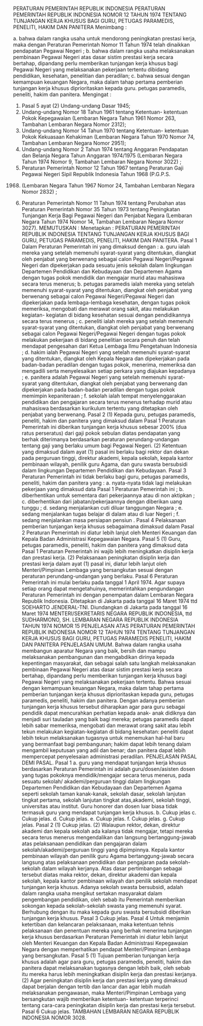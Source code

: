  PERATURAN PEMERINTAH REPUBLIK INDONESIA PERATURAN PEMERINTAH REPUBLIK INDONESIA NOMOR 12 TAHUN 1974 TENTANG TUNJANGAN KERJA KHUSUS BAGI GURU, PETUGAS PARAMEDIS, PENELITI, HAKIM DAN PANITERA
Menimbang :

a. bahwa dalam rangka usaha untuk mendorong peningkatan prestasi kerja, maka dengan Peraturan Pemerintah Nomor 11 Tahun 1974 telah dinaikkan pendapatan Pegawai Negeri ;
b. bahwa dalam rangka usaha melaksanakan pembinaan Pegawai Negeri atas dasar sistim prestasi kerja secara bertahap, dipandang perlu memberikan tunjangan kerja khusus bagi Pegawai Negeri yang melaksanakan pekerjaan tertentu dibidang pendidikan, kesehatan, penelitian dan peradilan;
c. bahwa sesuai dengan kemampuan keuangan Negara, maka dalam tahap pertama pemberian tunjangan kerja khusus diprioritaskan kepada guru. petugas paramedis, peneliti, hakim dan panitera.
Mengingat :

1. Pasal 5 ayat (2) Undang-undang Dasar 1945;
2. Undang-undang Nomor 18 Tahun 1961 tentang Ketentuan- ketentuan Pokok Kepegawaian (Lembaran Negara Tahun 1961 Nomor 263, Tambahan Lembaran Negara Nomor 2312);
3. Undang-undang Nomor 14 Tahun 1970 tentang Ketentuan- ketentuan Pokok Kekuasaan Kehakiman (Lembaran Negara Tahun 1970 Nomor 74, Tambahan Lembaran Negara Nomor 2951);
4. Undang-undang Nomor 2 Tahun 1974 tentang Anggaran Pendapatan dan Belanja Negara Tahun Anggaran 1974/1975 (Lembaran Negara Tahun 1974 Nomor 9, Tambahan Lembaran Negara Nomor 3022) ;
5. Peraturan Pemerintah Nomor 12 Tahun 1967 tentang Peraturan Gaji Pegawai Negeri Sipil Republik Indonesia Tahun 1968 (P.G.P.S.
1968) (Lembaran Negara Tahun 1967 Nomor 24, Tambahan Lembaran Negara Nomor 2832) ;
6. Peraturan Pemerintah Nomor 11 Tahun 1974 tentang Perubahan atas Peraturan Pemerintah Nomor 35 Tahun 1973 tentang Peningkatan Tunjangan Kerja Bagi Pegawai Negeri dan Penjabat Negara (Lembaran Negara Tahun 1974 Nomor 14, Tambahan Lembaran Negara Nomor 3027).
MEMUTUSKAN :
 Menetapkan : PERATURAN PEMERINTAH REPUBLIK INDONESIA TENTANG TUNJANGAN KERJA KHUSUS BAGI GURU, PETUGAS PARAMEDIS, PENELITI, HAKIM DAN PANITERA.
Pasal 1
Dalam Peraturan Pemerintah ini yang dimaksud dengan :
a. guru ialah mereka yang setelah memenuhi syarat-syarat yang ditentukan, diangkat oleh penjabat yang berwenang sebagai calon Pegawai Negeri/Pegawai Negeri dan dipekerjakan pada sesuatu jenis sekolah dalam lingkungan Departemen Pendidikan dan Kebudayaan dan Departemen Agama dengan tugas pokok mendidik dan mengajar murid atau mahasiswa secara terus menerus;
b. petugas paramedis ialah mereka yang setelah memenuhi syarat-syarat yang ditentukan, diangkat oleh penjabat yang berwenang sebagai calon Pegawai Negeri/Pegawai Negeri dan dipekerjakan pada lembaga-lembaga kesehatan, dengan tugas pokok memeriksa, mengobati dan merawat orang sakit, atau melakukan kegiatan- kegiatan di bidang kesehatan sesuai dengan pendidikannya secara terus menerus ;
c. peneliti ialah mereka yang setelah memenuhi syarat-syarat yang ditentukan, diangkat oleh penjabat yang berwenang sebagai calon Pegawai Negeri/Pegawai Negeri dengan tugas pokok melakukan pekerjaan di bidang penelitian secara penuh dan telah mendapat pengesahan dari Ketua Lembaga Ilmu Pengetahuan Indonesia ;
d. hakim ialah Pegawai Negeri yang setelah memenuhi syarat-syarat yang ditentukan, diangkat oleh Kepala Negara dan dipekerjakan pada badan-badan peradilan dengan tugas pokok, menerima, memeriksa dan mengadili serta menyelesaikan setiap perkara yang diajukan kepadanya ;
e. panitera adalah Pegawai Negeri yang setelah memenuhi syarat-syarat yang ditentukan, diangkat oleh penjabat yang berwenang dan dipekerjakan pada badan-badan peradilan dengan tugas pokok memimpin kepaniteraan ;
f. sekolah ialah tempat menyelenggarakan pendidikan dan pengajaran secara terus menerus terhadap murid atau mahasiswa berdasarkan kurikulum tertentu yang ditetapkan oleh penjabat yang berwenang.
Pasal 2
(1) Kepada guru, petugas paramedis, peneliti, hakim dan panitera yang dimaksud dalam Pasal 1 Peraturan Pemerintah ini diberikan tunjangan kerja khusus sebesar 200% (dua ratus perseratus) dari gaji pokok sebulan diatas pendapatan yang berhak diterimanya berdasarkan peraturan perundang-undangan tentang gaji yang berlaku umum bagi Pegawai Negeri.
(2) Ketentuan yang dimaksud dalam ayat (1) pasal ini berlaku bagi rektor dan dekan pada perguruan tinggi, direktur akademi, kepala sekolah, kepala kantor pembinaan wilayah, penilik guru Agama, dan guru swasta bersubsidi dalam lingkungan Departemen Pendidikan dan Kebudayaan.
Pasal 3
Peraturan Pemerintah ini tidak berlaku bagi guru, petugas paramedis, peneliti, hakim dan panitera yang :
a. nyata-nyata tidak lagi melakukan pekerjaan yang dimaksud data Pasal 1 Peraturan Pemerintah ini ;
b. diberhentikan untuk sementara dari pekerjaannya atau di non aktipkan ;
c. diberhentikan dari jabatan/pekerjaannya dengan diberikan uang tunggu ;
d. sedang menjalankan cuti diluar tanggungan Negara ;
e. sedang menjalankan tugas belajar di dalam atau di luar Negeri ;
f. sedang menjalankan masa persiapan pensiun .
Pasal 4
Pelaksanaan pemberian tunjangan kerja khusus sebagaimana dimaksud dalam Pasal 2 Peraturan Pemerintah ini diatur lebih lanjut oleh Menteri Keuangan dan Kepala Badan Administrasi Kepegawaian Negara.
Pasal 5
(1) Guru, petugas paramedis, peneliti, hakim dan panitera yang dimaksud data Pasal 1 Peraturan Pemerintah ini wajib lebih meningkatkan disiplin kerja dan prestasi kerja.
(2) Pelaksanaan peningkatan disiplin kerja dan prestasi kerja dalam ayat (1) pasal ini, diatur lebih lanjut oleh Menteri/Pimpinan Lembaga yang bersangkutan sesuai dengan peraturan perundang-undangan yang berlaku.
Pasal 6
Peraturan Pemerintah ini mulai berlaku pada tanggal 1 April 1974. Agar supaya setiap orang dapat mengetahuinya, memerintahkan pengundangan Peraturan Pemerintah ini dengan penempatan dalam Lembaran Negara Republik Indonesia. Ditetapkan di Jakarta pada tanggal 16 Maret 1974 ttd SOEHARTO JENDERAL-TNI. Diundangkan di Jakarta pada tanggal 16 Maret 1974 MENTERI/SEKRETARIS NEGARA REPUBLIK INDONESIA, ttd SUDHARMONO, SH. LEMBARAN NEGARA REPUBLIK INDONESIA TAHUN 1974 NOMOR 15 PENJELASAN ATAS PERATURAN PEMERINTAH REPUBLIK INDONESIA NOMOR 12 TAHUN 1974 TENTANG TUNJANGAN KERJA KHUSUS BAGI GURU, PETUGAS PARAMEDIS PENELITI, HAKIM DAN PANITERA PENJELASAN UMUM. Bahwa dalam rangka usaha membangun aparatur Negara yang baik, bersih dan mampu melaksanakan pembangunan dan mengabdikan dirinya kepada kepentingan masyarakat, dan sebagai salah satu langkah melaksanakan pembinaan Pegawai Negeri atas dasar sistim prestasi kerja secara bertahap, dipandang perlu memberikan tunjangan kerja khusus bagi Pegawai Negeri yang melaksanakan pekerjaan tertentu. Bahwa sesuai dengan kemampuan keuangan Negara, maka dalam tahap pertama pemberian tunjangan kerja khusus diprioritaskan kepada guru, petugas paramedis, peneliti, hakim dan panitera. Dengan adanya pemberian tunjangan kerja khusus tersebut diharapkan agar para guru sebagai pendidik dapat mencurahkan perhatian kepada anak- anak didiknya dan menjadi suri tauladan yang baik bagi mereka; petugas paramedis dapat lebih sabar memeriksa, mengobati dan merawat orang sakit atau lebih tekun melakukan kegiatan-kegiatan di bidang kesehatan: peneliti dapat lebih tekun melaksanakan tugasnya untuk menemukan hal-hal baru yang bermanfaat bagi pembangunan; hakim dapat lebih tenang dalam mengambil keputusan yang adil dan benar; dan panitera dapat lebih mempercepat penyelesaian administrasi peradilan. PENJELASAN PASAL DEMI PASAL.
Pasal 1
a. guru yang mendapat tunjangan kerja khusus berdasarkan Peraturan Pemerintah ini adalah guru/dosen/asisten dosen yang tugas pokoknya mendidik/mengajar secara terus menerus, pada sesuatu sekolah/ akademi/perguruan tinggi dalam lingkungan Departemen Pendidikan dan Kebudayaan dan Departemen Agama seperti sekolah taman kanak-kanak, sekolah dasar, sekolah lanjutan tingkat pertama, sekolah lanjutan tingkat atas,akademi, sekolah tinggi, universitas atau institut. Guru honorer dan dosen luar biasa tidak termasuk guru yang mendapat tunjangan kerja khusus.
b. Cukup jelas c. Cukup jelas.
d. Cukup jelas.
e. Cukup jelas.
f. Cukup jelas.
g. Cukup jelas.
Pasal 2
(1) Cukup jelas.
(2) Walaupun rektor, dekan, direktur akademi dan kepala sekolah ada kalanya tidak mengajar, tetapi mereka secara terus menerus mengendalikan dan langsung bertanggung-jawab atas pelaksanaan pendidikan dan pengajaran dalam sekolah/akademi/perguruan tinggi yang dipimpinnya. Kepala kantor pembinaan wilayah dan penilik guru Agama bertanggung-jawab secara langsung atas pelaksanaan pendidikan dan pengajaran pada sekolah- sekolah dalam wilayah kerjanya. Atas dasar pertimbangan sebagai tersebut diatas maka rektor, dekan, direktur akademi dan kepala sekolah, kepala kantor pembinaan wilayah dan penilik sekolah mendapat tunjangan kerja khusus. Adanya sekolah swasta bersubsidi, adalah dalam rangka usaha mengikut sertakan masyarakat dalam pengembangan pendidikan, oleh sebab itu Pemerintah memberikan sokongan kepada sekolah-sekolah swasta yang memenuhi syarat. Berhubung dengan itu maka kepada guru swasta bersubsidi diberikan tunjangan kerja khusus.
Pasal 3
Cukup jelas.
Pasal 4
Untuk menjamin ketertiban dan kelancaran pelaksanaan, maka ketentuan tehnis pelaksanaan dan penentuan mereka yang berhak menerima tunjangan kerja khusus berdasarkan Peraturan Pemerintah ini diatur lebih lanjut oleh Menteri Keuangan dan Kepala Badan Administrasi Kepegawaian Negara dengan memperhatikan pendapat Menteri/Pimpinan Lembaga yang bersangkutan.
Pasal 5
(1) Tujuan pemberian tunjangan kerja khusus adalah agar para guru, petugas paramedis, peneliti, hakim dan panitera dapat melaksanakan tugasnya dengan lebih baik, oleh sebab itu mereka harus lebih meningkatkan disiplin kerja dan prestasi kerjanya.
(2) Agar peningkatan disiplin kerja dan prestasi kerja yang dimaksud dapat berjalan dengan tertib dan lancar dan agar lebih mudah melaksanakan pengawasan, maka Menteri/Pimpinan Lembaga yang bersangkutan wajib memberikan ketentuan- ketentuan terperinci tentang cara-cara peningkatan disiplin kerja dan prestasi kerja tersebut.
Pasal 6
Cukup jelas. TAMBAHAN LEMBARAN NEGARA REPUBLIK INDONESIA NOMOR 3028.